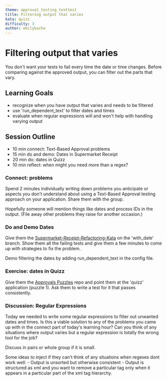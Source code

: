 ```yaml
---
theme: approval_testing_texttest
title: Filtering output that varies
kata: quizz
difficulty: 3
author: emilybache
---
```


# Filtering output that varies

You don't want your tests to fail every time the date or time changes. Before comparing against the approved output, you can filter out the parts that vary.

## Learning Goals

- recognize when you have output that varies and needs to be filtered
- use 'run_dependent_text' to filter dates and times
- evaluate when regular expressions will and won't help with handling varying output

## Session Outline

* 10 min connect: Text-Based Approval problems
* 15 min do and demo: Dates in Supermarket Receipt
* 20 min do: dates in Quizz  
* 10 min reflect: when might you need more than a regex?


### Connect: problems

Spend 2 minutes individually writing down problems you anticipate or aspects you don't understand about using a Text-Based Approval testing approach on your application. Share them with the group.

Hopefully someone will mention things like dates and process IDs in the output. (File away other problems they raise for another occasion.)

### Do and Demo Dates
Give them the [Supermarket-Receipt-Refactoring-Kata](https://github.com/emilybache/SupermarketReceipt-Refactoring-Kata) on the 'with_date' branch. Show them all the failing tests and give them a few minutes to come up with strategies to fix the problem.

Demo filtering the dates by adding run_dependent_text in the config file.

### Exercise: dates in Quizz
Give them the [Approvals Puzzles](https://github.com/emilybache/Approvals-Puzzles.git) repo and point them at the 'quizz' application (puzzle 1). Ask them to write a test for it that passes consistently.

### Discussion: Regular Expressions
Today we needed to write some regular expressions to filter out unwanted dates and times. Is this a viable solution to any of the problems you came up with in the connect part of today's learning hour? Can you think of any situations where output varies but a regular expression is totally the wrong tool for the job?

Discuss in pairs or whole group if it is small.

Some ideas to inject if they can't think of any situations when regexes dont work well:
	 - Output is unsorted but otherwise consistent
	 - Output is structured as xml and you want to remove a particular tag only when it appears in a particular part of the xml tag hierarchy. 


